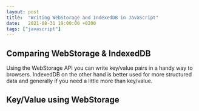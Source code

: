 ```yaml
---
layout: post
title:  "Writing WebStorage and IndexedDB in JavaScript"
date:   2021-08-31 19:00:00 +0200
tags: ["javascript"]
---
```


## Comparing WebStorage & IndexedDB

Using the WebStorage API you can write key/value pairs in a handy way to browsers. IndexedDB on the other hand is better used for more structured data and generally if you need a little more than key/value.

## Key/Value using WebStorage


